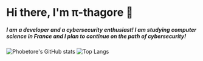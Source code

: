 # Hi there, I'm π-thagore 👋

##### I am a developer and a cybersecurity enthusiast! I am studying computer science in France and I plan to continue on the path of cybersecurity!


![Phobetore's GitHub stats](https://github-readme-stats.vercel.app/api?username=Phobetore&count_private=true&show_icons=true&theme=codeSTACKr)
![Top Langs](https://github-readme-stats.vercel.app/api/top-langs/?username=Phobetore&layout=compact&theme=codeSTACKr)
